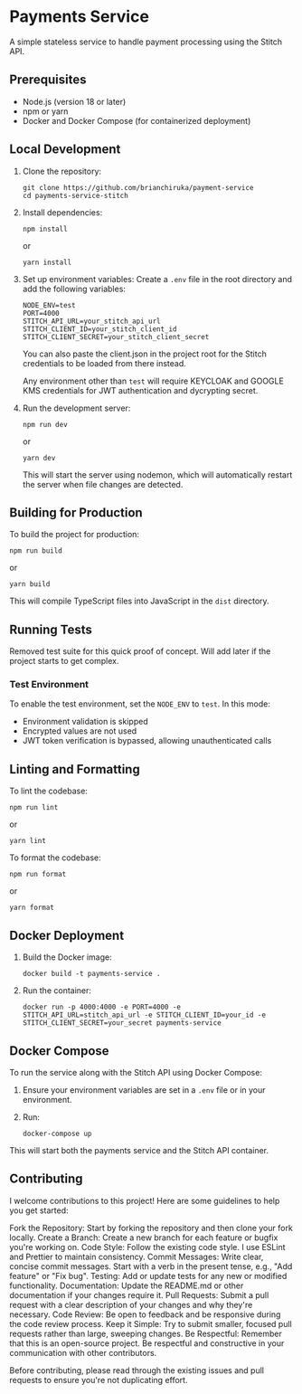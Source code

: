 # Payments Service

A simple stateless service to handle payment processing using the Stitch API.

## Prerequisites

- Node.js (version 18 or later)
- npm or yarn
- Docker and Docker Compose (for containerized deployment)

## Local Development

1. Clone the repository:
   ```
   git clone https://github.com/brianchiruka/payment-service
   cd payments-service-stitch
   ```

2. Install dependencies:
   ```
   npm install
   ```
   or
   ```
   yarn install
   ```

3. Set up environment variables:
   Create a `.env` file in the root directory and add the following variables:
   ```
   NODE_ENV=test
   PORT=4000
   STITCH_API_URL=your_stitch_api_url
   STITCH_CLIENT_ID=your_stitch_client_id
   STITCH_CLIENT_SECRET=your_stitch_client_secret
   ```

   You can also paste the client.json in the project root for the Stitch credentials to be loaded from there instead.

   Any environment other than `test` will require KEYCLOAK and GOOGLE KMS credentials for JWT authentication and dycrypting secret.

4. Run the development server:
   ```
   npm run dev
   ```
   or
   ```
   yarn dev
   ```

   This will start the server using nodemon, which will automatically restart the server when file changes are detected.

## Building for Production

To build the project for production:

```
npm run build
```
or
```
yarn build
```

This will compile TypeScript files into JavaScript in the `dist` directory.

## Running Tests

Removed test suite for this quick proof of concept. Will add later if the project starts to get complex.

### Test Environment

To enable the test environment, set the `NODE_ENV` to `test`. In this mode:
- Environment validation is skipped
- Encrypted values are not used
- JWT token verification is bypassed, allowing unauthenticated calls

## Linting and Formatting

To lint the codebase:
```
npm run lint
```
or
```
yarn lint
```

To format the codebase:
```
npm run format
```
or
```
yarn format
```

## Docker Deployment

1. Build the Docker image:
   ```
   docker build -t payments-service .
   ```

2. Run the container:
   ```
   docker run -p 4000:4000 -e PORT=4000 -e STITCH_API_URL=stitch_api_url -e STITCH_CLIENT_ID=your_id -e STITCH_CLIENT_SECRET=your_secret payments-service
   ```

## Docker Compose

To run the service along with the Stitch API using Docker Compose:

1. Ensure your environment variables are set in a `.env` file or in your environment.

2. Run:
   ```
   docker-compose up
   ```

This will start both the payments service and the Stitch API container.

## Contributing

I welcome contributions to this project! Here are some guidelines to help you get started:

Fork the Repository: Start by forking the repository and then clone your fork locally.
Create a Branch: Create a new branch for each feature or bugfix you're working on.
Code Style: Follow the existing code style. I use ESLint and Prettier to maintain consistency.
Commit Messages: Write clear, concise commit messages. Start with a verb in the present tense, e.g., "Add feature" or "Fix bug".
Testing: Add or update tests for any new or modified functionality.
Documentation: Update the README.md or other documentation if your changes require it.
Pull Requests: Submit a pull request with a clear description of your changes and why they're necessary.
Code Review: Be open to feedback and be responsive during the code review process.
Keep it Simple: Try to submit smaller, focused pull requests rather than large, sweeping changes.
Be Respectful: Remember that this is an open-source project. Be respectful and constructive in your communication with other contributors.

Before contributing, please read through the existing issues and pull requests to ensure you're not duplicating effort.
